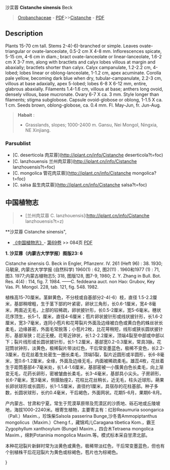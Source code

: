 沙苁蓉 **Cistanche sinensis** Beck

> [Orobanchaceae](http://iplant.cn/info/Orobanchaceae?t=foc) - [PDF](http://www.iplant.cn/foc/pdf/Orobanchaceae.pdf)>>[Cistanche](http://iplant.cn/info/Cistanche?t=foc) - [PDF](http://www.iplant.cn/foc/pdf/Cistanche.pdf)

## Description

Plants 15-70 cm tall. Stems 2-4(-6)-branched or simple. Leaves ovate-triangular or ovate-lanceolate, 0.5-2 cm X 4-8 mm. Inflorescences spicate, 5-15 cm, 4-6 cm in diam.; bract ovate-lanceolate or linear-lanceolate, 1.6-2 cm X 3-7 mm, along with bractlets and calyx lobes villous at margin and abaxially; bractlets shorter than calyx. Calyx campanulate, 1.2-2.2 cm, 4-lobed; lobes linear or oblong-lanceolate, 1-1.2 cm, apex acuminate. Corolla pale yellow, becoming dark blue when dry, tubular-campanulate, 2.2-3 cm, villous at base adaxially, apex 5-lobed; lobes 6-8 X 6-12 mm, entire, glabrous abaxially. Filaments 1.4-1.6 cm, villous at base; anthers long ovoid, densely villous, base mucronate. Ovary 6-7 X ca. 3 mm. Style longer than filaments; stigma subglobose. Capsule ovoid-globose or oblong, 1-1.5 X ca. 1 cm. Seeds brown, oblong-globose, ca. 0.4 mm. Fl. May-Jun, fr. Jun-Aug.


> **Habait** : 
>* Grasslands, slopes; 1000-2400 m. Gansu, Nei Mongol, Ningxia, NE Xinjiang.



### Parsublist

* [C.  deserticola  肉苁蓉](http://iplant.cn/info/Cistanche deserticola?t=foc)
* [C.  lanzhouensis  兰州肉苁蓉](http://iplant.cn/info/Cistanche lanzhouensis?t=foc)
* [C.  mongolica  管花肉苁蓉](http://iplant.cn/info/Cistanche mongolica?t=foc)
* [C.  salsa  盐生肉苁蓉](http://iplant.cn/info/Cistanche salsa?t=foc)

## 中国植物志

> * [兰州肉苁蓉  C.  lanzhouensis](http://iplant.cn/info/Cistanche lanzhouensis?t=z)


**沙苁蓉 Cistanche sinensis",



* [《中国植物志》](http://www.iplant.cn/frps)- [第69卷](http://www.iplant.cn/frps/vol/69) >> 084页 [PDF](http://www.iplant.cn/frps/pdf/69/084.pdf)


**1. 沙苁蓉（内蒙古大学学报）图版23: 6**

Cistanche sinensis G. Beck in Engler, Pflanzenr. IV. 261 (Heft 96) : 38. 1930; 马毓泉, 内蒙古大学学报 (自然科学) 1960(1) : 62, 图2(11) . 1960和1977 (1) : 71, 图3. 1977;内蒙古植物志5; 318, 图版128, 图7-9, 1980; Z. Y. Zhang in Bull. Bot. Res. 4(4) : 114, fig. 7. 1984. ——C. feddeana auct. non Hao: Grubov, Key Vas. Pl. Mongol. 228, tab. 121, fig. 548. 1982.

植株高15-70厘米。茎鲜黄色，不分枝或自基部分2-4(-6）枝，直径 1.5-2.2厘米，基部稍增粗，生于茎下部的叶紧密，卵状三角形，长0.6-1厘米，宽4-8毫米，两面近无毛，上部的较稀疏，卵状披针形，长0.5-2厘米，宽5-6毫米。穗状花序顶生，长5-1，厘米，直径4-6厘米；苞片卵状披针形或线状披针形，长1.6-2厘米，宽3-7毫米，连同小苞片和花萼裂片外面及边缘被白色或黄白色的蛛丝状长柔毛，边缘甚密，外面毛常脱落；小苞片2枚，比花萼稍短，线形或狭长圆状披针形，基部渐狭；花近无梗。花萼近钟状，长1.2-2.2厘米，顶端4裂至中部或中部以下；裂片线形或长圆状披针形，长1-1.2厘米，基部宽0.2-0.3厘米，常具3脉。花冠筒状钟形，淡黄色，极稀裂片带淡红色，干后常变墨蓝色，极稀不变色，长2.2-3厘米，在花丝着生处密生一圈长柔毛，顶端5裂，裂片近圆形或半圆形，长6-8毫米，宽0.6-1.2厘米，全缘，外面及边缘无毛，内面被稀疏柔毛。雄蕊4枚，花丝着生于距筒基部4-7毫米处，长1.4-1.6厘米，基部密被一小簇黄白色长柔毛，向上渐变无毛，花药长卵形，密被皱曲长柔毛，长3-4毫米，基部具小尖头。子房卵形，长6-7毫米，宽3毫米，侧膜胎座2，花柱比花丝稍长，近无毛，柱头近球形。蒴果长卵状球形或长圆形，长1-1.5厘米，直径约1厘米，具宿存的花柱基部。种子多数，长圆状球形，长约0.4毫米，干后褐色，外面网状。花期5-6月，果期6-8月。

产内蒙古、甘肃和宁夏。常生于荒漠草原带及荒漠区的沙质地、砾石地或丘陵坡地，海拔1000-2240米。根寄生植物，主要寄主有：红砂Reaumuria soongarica（Pall.）Maxim.，珍珠柴Salsola passerina Bunge,沙冬青Ammopiptanthus mongolicus（Maxim.）Cheng f.，藏锦鸡儿Caragana tibetica Kom.，霸王Zygophyllum xanthoxylum (Bunge) Maxim.，四合木Tetraena mongolica Maxim.，绵刺Potaninia mongolica Maxim.等。模式标本采自甘肃北部。

本种花冠裂片新鲜时常为淡黄色或黄色，极稀带淡红色，干后常变墨蓝色，但也有个别植株干后花冠裂片为黄色或棕褐色，苞片也为棕褐色。



}
